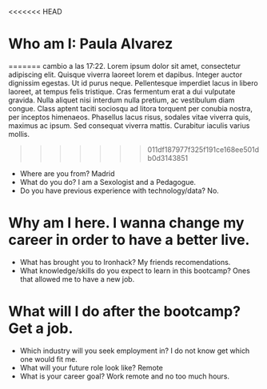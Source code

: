 <<<<<<< HEAD
# Who am I: Paula Alvarez
=======
cambio a las 17:22. Lorem ipsum dolor sit amet, consectetur adipiscing elit. Quisque viverra laoreet lorem et dapibus. Integer auctor dignissim egestas. Ut id purus neque. Pellentesque imperdiet lacus in libero laoreet, at tempus felis tristique. Cras fermentum erat a dui vulputate gravida. Nulla aliquet nisi interdum nulla pretium, ac vestibulum diam congue. Class aptent taciti sociosqu ad litora torquent per conubia nostra, per inceptos himenaeos. Phasellus lacus risus, sodales vitae viverra quis, maximus ac ipsum. Sed consequat viverra mattis. Curabitur iaculis varius mollis.
>>>>>>> 011df187977f325f191ce168ee501db0d3143851

* Where are you from? Madrid
* What do you do? I am a Sexologist and a Pedagogue.
* Do you have previous experience with technology/data? No.

# Why am I here. I wanna change my career in order to have a better live.

* What has brought you to Ironhack? My friends recomendations.
* What knowledge/skills do you expect to learn in this bootcamp? Ones that allowed me to have a new job.

# What will I do after the bootcamp? Get a job.

* Which industry will you seek employment in? I do not know get which one would fit me.
* What will your future role look like? Remote
* What is your career goal? Work remote and no too much hours.